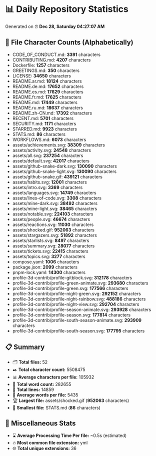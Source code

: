 # 📊 Daily Repository Statistics
Generated on ⏰ **Dec 28, Saturday 04:27:07 AM**

## 📂 File Character Counts (Alphabetically)
- CODE_OF_CONDUCT.md: **3391** characters
- CONTRIBUTING.md: **4207** characters
- Dockerfile: **1257** characters
- GREETINGS.md: **350** characters
- LICENSE: **34650** characters
- README.ar.md: **18124** characters
- README.de.md: **17652** characters
- README.es.md: **17629** characters
- README.fr.md: **17625** characters
- README.md: **17449** characters
- README.ru.md: **18637** characters
- README.zh-CN.md: **17392** characters
- RECENT.md: **5701** characters
- SECURITY.md: **1171** characters
- STARRED.md: **9923** characters
- STATS.md: **86** characters
- WORKFLOWS.md: **6073** characters
- assets/achievements.svg: **38309** characters
- assets/activity.svg: **24548** characters
- assets/all.svg: **237254** characters
- assets/default.svg: **42017** characters
- assets/github-snake-dark.svg: **130090** characters
- assets/github-snake-light.svg: **130090** characters
- assets/github-snake.gif: **439121** characters
- assets/habits.svg: **12001** characters
- assets/intro.svg: **3369** characters
- assets/languages.svg: **14749** characters
- assets/lines-of-code.svg: **3308** characters
- assets/mine-dark.svg: **38492** characters
- assets/mine-light.svg: **38465** characters
- assets/notable.svg: **224103** characters
- assets/people.svg: **46674** characters
- assets/reactions.svg: **11030** characters
- assets/shocked.gif: **952063** characters
- assets/stargazers.svg: **51892** characters
- assets/starlists.svg: **8497** characters
- assets/summary.svg: **28077** characters
- assets/tickets.svg: **22415** characters
- assets/topics.svg: **3277** characters
- compose.yaml: **1006** characters
- package.json: **2099** characters
- pnpm-lock.yaml: **14300** characters
- profile-3d-contrib/profile-gitblock.svg: **312178** characters
- profile-3d-contrib/profile-green-animate.svg: **293680** characters
- profile-3d-contrib/profile-green.svg: **177566** characters
- profile-3d-contrib/profile-night-green.svg: **292152** characters
- profile-3d-contrib/profile-night-rainbow.svg: **488186** characters
- profile-3d-contrib/profile-night-view.svg: **292704** characters
- profile-3d-contrib/profile-season-animate.svg: **293928** characters
- profile-3d-contrib/profile-season.svg: **177814** characters
- profile-3d-contrib/profile-south-season-animate.svg: **293909** characters
- profile-3d-contrib/profile-south-season.svg: **177795** characters

## 📋 Summary
- 🗂️ **Total files:** 52
- ✒️ **Total character count:** 5508475
- 📊 **Average characters per file:** 105932
- 📝 **Total word count:** 282655
- 🧾 **Total lines:** 14859
- 📐 **Average words per file:** 5435
- 🏆 **Largest file:** assets/shocked.gif (**952063** characters)
- 🥉 **Smallest file:** STATS.md (**86** characters)

## 🌟 Miscellaneous Stats
- ⌛ **Average Processing Time Per file:** ~0.5s (estimated)
- 🔥 **Most common file extension:** yml
- 🌐 **Total unique extensions:** 36
